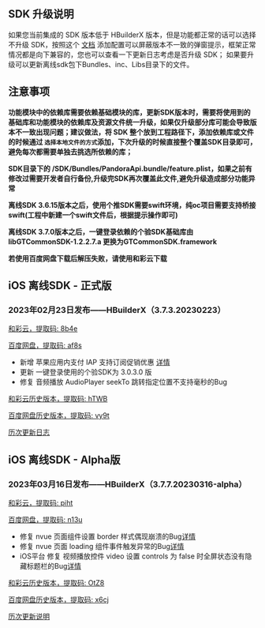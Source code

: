## SDK 升级说明
如果您当前集成的 SDK 版本低于 HBuilderX 版本，但是功能都正常的话可以选择不升级 SDK，按照这个 [文档](https://ask.dcloud.net.cn/article/35627) 添加配置可以屏蔽版本不一致的弹窗提示，框架正常情况都是向下兼容的，您也可以查看一下更新日志考虑是否升级 SDK； 如果要升级可以更新离线sdk包下Bundles、inc、Libs目录下的文件。

## 注意事项
**功能模块中的依赖库需要依赖基础模块的库，更新SDK版本时，需要将使用到的基础库和功能模块的依赖库及资源文件统一升级，如果仅升级部分库可能会导致版本不一致出现问题；建议做法，将 SDK 整个放到工程路径下，添加依赖库或文件的时候通过 `选择本地文件的方式`添加，下次升级的时候直接整个覆盖SDK目录即可，避免每次都需要单独去挑选所依赖的库；**

**SDK目录下的 /SDK/Bundles/PandoraApi.bundle/feature.plist，如果之前有修改过需要开发者自行备份,升级完SDK再次覆盖此文件,避免升级造成部分功能异常**

**离线SDK 3.6.15版本之后，使用个推SDK需要swift环境，纯oc项目需要支持桥接swift(工程中新建一个swift文件后，根据提示操作即可)**

**离线SDK 3.7.0版本之后，一键登录依赖的个验SDK基础库由libGTCommonSDK-1.2.2.7.a 更换为GTCommonSDK.framework**

**若使用百度网盘下载后解压失败，请使用和彩云下载**


## iOS 离线SDK - 正式版

### 2023年02月23日发布——HBuilderX（3.7.3.20230223） 

[和彩云，提取码: 8b4e](https://caiyun.139.com/m/i?115CoowJwmK2z) 

[百度网盘，提取码: af8s](https://pan.baidu.com/s/1G4ZT-fkybhmvfbuJXrlA3w?pwd=af8s)

+ 新增 苹果应用内支付 IAP 支持订阅促销优惠 [详情](https://uniapp.dcloud.net.cn/api/plugins/payment.html#%25E4%25BF%2583%25E9%2594%2580%25E4%25BC%2598%25E6%2583%25A0%25E5%258F%2582%25E6%2595%25B0%25E8%25AF%25B4%25E6%2598%258E)
+ 更新 一键登录使用的个验SDK为 3.0.3.0 版
+ 修复 音频播放 AudioPlayer seekTo 跳转指定位置不支持毫秒的Bug

[和彩云历史版本，提取码: hTWB](https://caiyun.139.com/m/i?115Cnr0XxOm8l) 

[百度网盘历史版本，提取码: vy9t](https://pan.baidu.com/s/1Xdsx_xd6xoGEuDY-w2rkew?pwd=vy9t)

[历次更新日志](AppDocs/download/update_history_iOS_release.md)


## iOS 离线SDK - Alpha版

### 2023年03月16日发布——HBuilderX（3.7.7.20230316-alpha）

[和彩云，提取码: piht](https://caiyun.139.com/m/i?115Cenmunfk6c)

[百度网盘，提取码: n13u](https://pan.baidu.com/s/1miVExLv_2YsykQz5u86gYQ?pwd=n13u)

+  修复 nvue 页面组件设置 border 样式偶现崩溃的Bug[详情](https://ask.dcloud.net.cn/question/164236)
+  修复 nvue 页面 loading 组件事件触发异常的Bug[详情](https://ask.dcloud.net.cn/question/163143)
+  iOS平台 修复 视频播放控件 video 设置 controls 为 false 时全屏状态没有隐藏标题栏的Bug[详情](https://ask.dcloud.net.cn/question/160712)

[和彩云历史版本，提取码: OtZ8](https://caiyun.139.com/m/i?115ConN2dosBl) 

[百度网盘历史版本，提取码: x6cj](https://pan.baidu.com/s/1aPcrevSl2VwVNgwyXMio-w?pwd=x6cj)

[历次更新说明](AppDocs/download/update_history_iOS_alpha.md)
